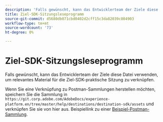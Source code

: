 ```yaml
---
description: 'Falls gewünscht, kann das Entwicklerteam der Ziele diese Datei verwenden, um relevantes Material für die Ziel-SDK-praktische Sitzung zu verknüpfen.  '
title: Ziel-SDK-Sitzungsleseprogramm
source-git-commit: d5680db071cbd0402d2cff15c3da82039c804903
workflow-type: tm+mt
source-wordcount: '73'
ht-degree: 0%

---
```


# Ziel-SDK-Sitzungsleseprogramm

Falls gewünscht, kann das Entwicklerteam der Ziele diese Datei verwenden, um relevantes Material für die Ziel-SDK-praktische Sitzung zu verknüpfen.

Wenn Sie eine Verknüpfung zu Postman-Sammlungen herstellen möchten, speichern Sie die Sammlung in `https://git.corp.adobe.com/AdobeDocs/experience-platform.en/tree/master/help/destinations/destination-sdk/assets` und verknüpfen Sie sie von hier aus. Beispiellink zu einer [Beispiel-Postman-Sammlung](/help/destinations/destination-sdk/assets/sample-postman-collection.json).